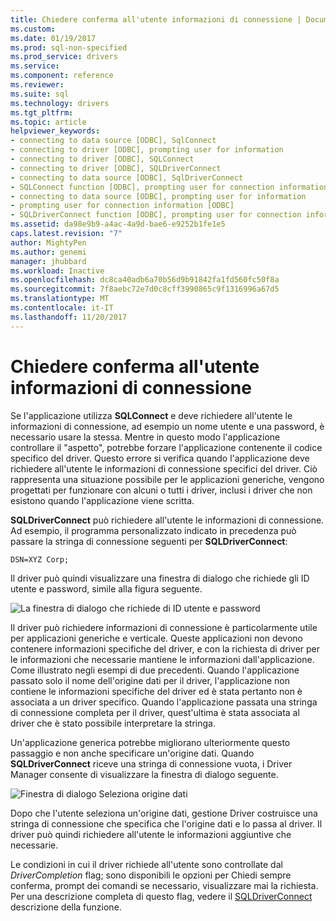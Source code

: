 ```yaml
---
title: Chiedere conferma all'utente informazioni di connessione | Documenti Microsoft
ms.custom: 
ms.date: 01/19/2017
ms.prod: sql-non-specified
ms.prod_service: drivers
ms.service: 
ms.component: reference
ms.reviewer: 
ms.suite: sql
ms.technology: drivers
ms.tgt_pltfrm: 
ms.topic: article
helpviewer_keywords:
- connecting to data source [ODBC], SqlConnect
- connecting to driver [ODBC], prompting user for information
- connecting to driver [ODBC], SQLConnect
- connecting to driver [ODBC], SQLDriverConnect
- connecting to data source [ODBC], SqlDriverConnect
- SQLConnect function [ODBC], prompting user for connection information
- connecting to data source [ODBC], prompting user for information
- prompting user for connection information [ODBC]
- SQLDriverConnect function [ODBC], prompting user for connection information
ms.assetid: da98e9b9-a4ac-4a9d-bae6-e9252b1fe1e5
caps.latest.revision: "7"
author: MightyPen
ms.author: genemi
manager: jhubbard
ms.workload: Inactive
ms.openlocfilehash: dc8ca40adb6a70b56d9b91842fa1fd560fc50f8a
ms.sourcegitcommit: 7f8aebc72e7d0c8cff3990865c9f1316996a67d5
ms.translationtype: MT
ms.contentlocale: it-IT
ms.lasthandoff: 11/20/2017
---
```

# <a name="prompting-the-user-for-connection-information"></a>Chiedere conferma all'utente informazioni di connessione
Se l'applicazione utilizza **SQLConnect** e deve richiedere all'utente le informazioni di connessione, ad esempio un nome utente e una password, è necessario usare la stessa. Mentre in questo modo l'applicazione controllare il "aspetto", potrebbe forzare l'applicazione contenente il codice specifico del driver. Questo errore si verifica quando l'applicazione deve richiedere all'utente le informazioni di connessione specifici del driver. Ciò rappresenta una situazione possibile per le applicazioni generiche, vengono progettati per funzionare con alcuni o tutti i driver, inclusi i driver che non esistono quando l'applicazione viene scritta.  
  
 **SQLDriverConnect** può richiedere all'utente le informazioni di connessione. Ad esempio, il programma personalizzato indicato in precedenza può passare la stringa di connessione seguenti per **SQLDriverConnect**:  
  
```  
DSN=XYZ Corp;  
```  
  
 Il driver può quindi visualizzare una finestra di dialogo che richiede gli ID utente e password, simile alla figura seguente.  
  
 ![La finestra di dialogo che richiede di ID utente e password](../../../odbc/reference/develop-app/media/pr18.gif "pr18")  
  
 Il driver può richiedere informazioni di connessione è particolarmente utile per applicazioni generiche e verticale. Queste applicazioni non devono contenere informazioni specifiche del driver, e con la richiesta di driver per le informazioni che necessarie mantiene le informazioni dall'applicazione. Come illustrato negli esempi di due precedenti. Quando l'applicazione passato solo il nome dell'origine dati per il driver, l'applicazione non contiene le informazioni specifiche del driver ed è stata pertanto non è associata a un driver specifico. Quando l'applicazione passata una stringa di connessione completa per il driver, quest'ultima è stata associata al driver che è stato possibile interpretare la stringa.  
  
 Un'applicazione generica potrebbe migliorano ulteriormente questo passaggio e non anche specificare un'origine dati. Quando **SQLDriverConnect** riceve una stringa di connessione vuota, i Driver Manager consente di visualizzare la finestra di dialogo seguente.  
  
 ![Finestra di dialogo Seleziona origine dati](../../../odbc/reference/develop-app/media/ch06a.gif "CH06A")  
  
 Dopo che l'utente seleziona un'origine dati, gestione Driver costruisce una stringa di connessione che specifica che l'origine dati e lo passa al driver. Il driver può quindi richiedere all'utente le informazioni aggiuntive che necessarie.  
  
 Le condizioni in cui il driver richiede all'utente sono controllate dal *DriverCompletion* flag; sono disponibili le opzioni per Chiedi sempre conferma, prompt dei comandi se necessario, visualizzare mai la richiesta. Per una descrizione completa di questo flag, vedere il [SQLDriverConnect](../../../odbc/reference/syntax/sqldriverconnect-function.md) descrizione della funzione.
